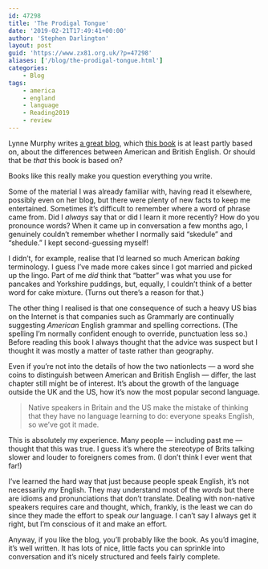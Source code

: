 ```yaml
---
id: 47298
title: 'The Prodigal Tongue'
date: '2019-02-21T17:49:41+00:00'
author: 'Stephen Darlington'
layout: post
guid: 'https://www.zx81.org.uk/?p=47298'
aliases: ['/blog/the-prodigal-tongue.html']
categories:
    - Blog
tags:
    - america
    - england
    - language
    - Reading2019
    - review
---
```


Lynne Murphy writes [a great blog](https://separatedbyacommonlanguage.blogspot.com), which [this book](https://amzn.to/2BA1NW8) is at least partly based on, about the differences between American and British English. Or should that be *that* this book is based on?

Books like this really make you question everything you write.

Some of the material I was already familiar with, having read it elsewhere, possibly even on her blog, but there were plenty of new facts to keep me entertained. Sometimes it’s difficult to remember where a word of phrase came from. Did I *always* say that or did I learn it more recently? How do you pronounce words? When it came up in conversation a few months ago, I genuinely couldn’t remember whether I normally said “skedule” and “shedule.” I kept second-guessing myself!

I didn’t, for example, realise that I’d learned so much American *baking* terminology. I guess I’ve made more cakes since I got married and picked up the lingo. Part of me *did* think that “batter” was what you use for pancakes and Yorkshire puddings, but, equally, I couldn’t think of a better word for cake mixture. (Turns out there’s a reason for that.)

The other thing I realised is that one consequence of such a heavy US bias on the Internet is that companies such as Grammarly are continually suggesting *American* English grammar and spelling corrections. (The spelling I’m normally confident enough to override, punctuation less so.) Before reading this book I always thought that the advice was suspect but I thought it was mostly a matter of taste rather than geography.

Even if you’re not into the details of how the two nationlects — a word she coins to distinguish between American and British English — differ, the last chapter still might be of interest. It’s about the growth of the language outside the UK and the US, how it’s now the most popular second language.

> Native speakers in Britain and the US make the mistake of thinking that they have no language learning to do: everyone speaks English, so we’ve got it made.

This is absolutely my experience. Many people — including past me — thought that this was true. I guess it’s where the stereotype of Brits talking slower and louder to foreigners comes from. (I don’t think I ever went that far!)

I’ve learned the hard way that just because people speak English, it’s not necessarily *my* English. They may understand most of the *words* but there are idioms and pronunciations that don’t translate. Dealing with non-native speakers requires care and thought, which, frankly, is the least we can do since they made the effort to speak *our* language. I can’t say I always get it right, but I’m conscious of it and make an effort.

Anyway, if you like the blog, you’ll probably like the book. As you’d imagine, it’s well written. It has lots of nice, little facts you can sprinkle into conversation and it’s nicely structured and feels fairly complete.